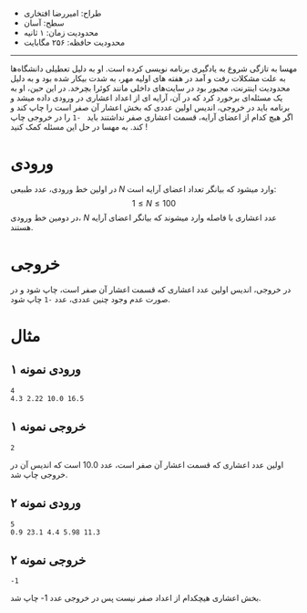 + طراح: امیررضا افتخاری
+ سطح: آسان
+ محدودیت زمان: ۱ ثانیه
+ محدودیت حافظه: ۲۵۶ مگابایت

----------
مهسا به تازگی شروع به یادگیری برنامه نویسی کرده است. او به دلیل تعطیلی دانشگاه‌ها به علت مشکلات رفت و آمد در هفته های اولیه مهر، به شدت بیکار شده بود و به دلیل محدودیت اینترنت، مجبور بود در سایت‌های داخلی مانند کوئرا بچرخد.
در این حین، او به یک مسئله‌ای برخورد کرد که در آن، آرایه ای از اعداد اعشاری در ورودی داده میشد و برنامه باید در خروجی، اندیس اولین عددی که بخش اعشار آن صفر است را چاپ کند و اگر هیچ کدام از اعضای آرایه، قسمت اعشاری صفر نداشتند باید ``` -1``` را در خروجی چاپ کند.
به مهسا در حل این مسئله کمک کنید !

# ورودی

در اولین خط ورودی، عدد طبیعی $N$ وارد میشود که بیانگر تعداد اعضای آرایه است:
$$1 \le N \le 100$$
در دومین خط ورودی، $N$ عدد اعشاری با فاصله وارد میشوند که بیانگر اعضای آرایه هستند.

# خروجی

در خروجی، اندیس اولین عدد اعشاری که قسمت اعشار آن صفر است، چاپ شود و در صورت عدم وجود چنین عددی، عدد ```-1``` چاپ شود.

# مثال
## ورودی نمونه ۱
```
4
4.3 2.22 10.0 16.5
```


## خروجی نمونه ۱
```
2
```

اولین عدد اعشاری که قسمت اعشار آن صفر است، عدد $10.0$ است که اندیس آن در خروجی چاپ شد.

## ورودی نمونه ۲
```
5
0.9 23.1 4.4 5.98 11.3
```


## خروجی نمونه ۲
```
-1
```

بخش اعشاری هیچکدام از اعداد صفر نیست پس در خروجی عدد 1- چاپ شد.